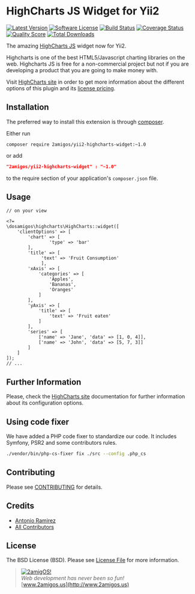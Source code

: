 HighCharts JS Widget for Yii2
=============================

[![Latest Version](https://img.shields.io/github/tag/2amigos/yii2-highcharts-widget.svg?style=flat-square&label=release)](https://github.com/2amigos/yii2-highcharts-widget/tags)
[![Software License](https://img.shields.io/badge/license-BSD-brightgreen.svg?style=flat-square)](LICENSE.md)
[![Build Status](https://img.shields.io/travis/2amigos/yii2-highcharts-widget/master.svg?style=flat-square)](https://travis-ci.org/2amigos/yii2-highcharts-widget)
[![Coverage Status](https://img.shields.io/scrutinizer/coverage/g/2amigos/yii2-highcharts-widget.svg?style=flat-square)](https://scrutinizer-ci.com/g/2amigos/yii2-highcharts-widget/code-structure)
[![Quality Score](https://img.shields.io/scrutinizer/g/2amigos/yii2-highcharts-widget.svg?style=flat-square)](https://scrutinizer-ci.com/g/2amigos/yii2-highcharts-widget)
[![Total Downloads](https://img.shields.io/packagist/dt/2amigos/yii2-highcharts-widget.svg?style=flat-square)](https://packagist.org/packages/2amigos/yii2-highcharts-widget)

The amazing [HighCharts JS](http://www.highcharts.com/) widget now for Yii2.

Highcharts is one of the best HTML5/Javascript charting libraries on the web. Highcharts JS is free for a non-commercial
project but not if you are developing a product that you are going to make money with.

Visit [HighCharts site](http://www.highcharts.com/) in order to get more information about the different options of this
plugin and its [license pricing](http://shop.highsoft.com/highcharts.html).

Installation
------------
The preferred way to install this extension is through [composer](http://getcomposer.org/download/).

Either run

```
composer require 2amigos/yii2-highcharts-widget:~1.0
```
or add

```json
"2amigos/yii2-highcharts-widget" : "~1.0"
```

to the require section of your application's `composer.json` file.


Usage
-----

```
// on your view

<?=
\dosamigos\highcharts\HighCharts::widget([
    'clientOptions' => [
        'chart' => [
                'type' => 'bar'
        ],
        'title' => [
             'text' => 'Fruit Consumption'
             ],
        'xAxis' => [
            'categories' => [
                'Apples',
                'Bananas',
                'Oranges'
            ]
        ],
        'yAxis' => [
            'title' => [
                'text' => 'Fruit eaten'
            ]
        ],
        'series' => [
            ['name' => 'Jane', 'data' => [1, 0, 4]],
            ['name' => 'John', 'data' => [5, 7, 3]]
        ]
    ]
]);
// ... 
```

Further Information
-------------------
Please, check the [HighCharts site](http://www.highcharts.com/) documentation for further
information about its configuration options.

## Using code fixer

We have added a PHP code fixer to standardize our code. It includes Symfony, PSR2 and some contributors rules. 

```bash 
./vendor/bin/php-cs-fixer fix ./src --config .php_cs
```


## Contributing

Please see [CONTRIBUTING](CONTRIBUTING.md) for details.

## Credits

- [Antonio Ramirez](https://github.com/tonydspaniard)
- [All Contributors](../../contributors)

## License

The BSD License (BSD). Please see [License File](LICENSE.md) for more information.

> [![2amigOS!](http://www.gravatar.com/avatar/55363394d72945ff7ed312556ec041e0.png)](http://www.2amigos.us)  
<i>Web development has never been so fun!</i>  
[www.2amigos.us](http://www.2amigos.us)
